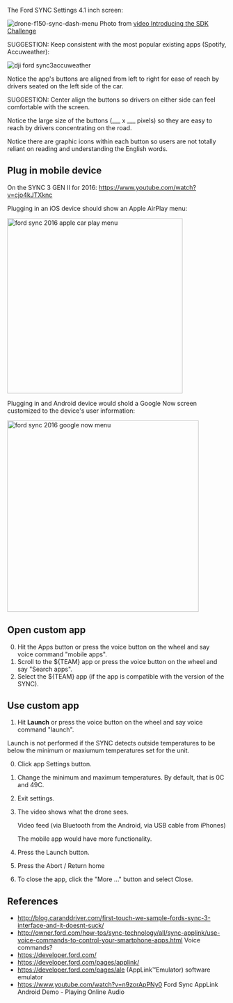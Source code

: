
The Ford SYNC Settings 4.1 inch screen:

![drone-f150-sync-dash-menu](https://cloud.githubusercontent.com/assets/300046/12867279/36fa7750-cc9e-11e5-860a-1a1dc193bdce.png)
Photo from <a target="_blank" href="https://www.youtube.com/watch?v=_kXoUsqzzMU">
video Introducing the SDK Challenge</a>

   SUGGESTION: Keep consistent with the most popular existing apps (Spotify, Accuweather):

   ![dji ford sync3accuweather](https://cloud.githubusercontent.com/assets/300046/12869696/54fb4882-ccdb-11e5-999c-d838c09b6e52.jpg)

   Notice the app's buttons are aligned from left to right for ease of reach by drivers seated on the left side of the car.

   SUGGESTION: Center align the buttons so drivers on either side can feel comfortable with the screen.

   Notice the large size of the buttons (___ x ___ pixels) so they are easy to reach by drivers concentrating on the road.

   Notice there are graphic icons within each button so users are not totally reliant on reading and understanding the English words.

## Plug in mobile device ###
On the SYNC 3 GEN II for 2016: https://www.youtube.com/watch?v=cjo4kJTXknc

Plugging in an iOS device should show an Apple AirPlay menu:

   <img width="403" alt="ford sync 2016 apple car play menu" src="https://cloud.githubusercontent.com/assets/300046/12874480/918b9ec4-cd89-11e5-839a-18ffe6bdc719.png">

Plugging in and Android device would shold a Google Now screen customized to the device's user information:

   <img width="440" alt="ford sync 2016 google now menu" src="https://cloud.githubusercontent.com/assets/300046/12874476/7de0b756-cd89-11e5-95fc-b64e000b8627.png">


## Open custom app ###

0. Hit the Apps button or press the voice button on the wheel and say voice command "mobile apps".
1. Scroll to the ${TEAM} app or press the voice button on the wheel and say "Search apps".
2. Select the  ${TEAM} app (if the app is compatible with the version of the SYNC).

## Use custom app ###

1. Hit <strong>Launch</strong> or press the voice button on the wheel and say voice command "launch".

  Launch is not performed if the SYNC detects outside temperatures to be below the minimum or maxiumum temperatures set for the unit.

0. Click app Settings button.
1. Change the minimum and maximum temperatures. By default, that is 0C and 49C.
1. Exit settings.
0. The video shows what the drone sees.

   Video feed (via Bluetooth from the Android, via USB cable from iPhones)

   The mobile app would have more functionality.

1. Press the Launch button.
2. Press the Abort / Return home
3. To close the app, click the "More ..." button and select Close.

## References ###

 * http://blog.caranddriver.com/first-touch-we-sample-fords-sync-3-interface-and-it-doesnt-suck/
 * http://owner.ford.com/how-tos/sync-technology/all/sync-applink/use-voice-commands-to-control-your-smartphone-apps.html
    Voice commands?
 * https://developer.ford.com/
 * https://developer.ford.com/pages/applink/
 * https://developer.ford.com/pages/ale (AppLink™Emulator) software emulator
 * https://www.youtube.com/watch?v=n9zorApPNy0  Ford Sync AppLink Android Demo - Playing Online Audio

